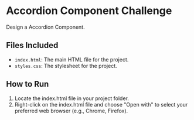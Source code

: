 # Accordion Component Challenge
Design a Accordion Component.

## Files Included
- `index.html`: The main HTML file for the project.
- `styles.css`: The stylesheet for the project.

## How to Run
1. Locate the index.html file in your project folder.
2. Right-click on the index.html file and choose "Open with" to select your preferred web browser (e.g., Chrome, Firefox).

